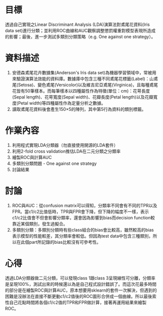 # 目標
透過自己實現之Linear Discriminant Analysis (LDA)演算法對鳶尾花資料(Iris data set)進行分類；並利用ROC曲線和AUC觀察調整懲罰權重對模型表現所造成的影響；最後，進一步測試多類別分類策略（e.g. One against one strategy）。

# 資料描述
1. 安德森鳶尾花卉數據集(Anderson's Iris data set)為機器學習領域中，常被用來驗證演算法效能的資料庫。數據庫中包含三種不同鳶尾花標籤(Label)：山鳶尾(Setosa)、變色鳶尾(Versicolor)以及維吉尼亞鳶尾(Virginica)，且每種鳶尾花皆有50筆樣本。而每筆樣本以四種屬性作為特徵(單位：cm)：花萼長度(Sepal length)、花萼寬度(Sepal width)、花瓣長度(Petal length)以及花瓣寬度(Petal width)等四種屬性作為定量分析之數據。
2. 讀取鳶尾花資料後會產生150×5的陣列，其中第5行為資料的類別標籤。

# 作業內容
1. 利用程式實現LDA分類器（勿直接使用開源的LDA套件）
2. 利用2-fold cross validation推估LDA在二元分類之分類率
3. 繪製ROC與計算AUC
4. 多類別分類問題 - One against one strategy
5. 討論結果

# 討論
1. ROC與AUC：從confusion matrix可以得知，分類率不同會有不同的TPR以及FPR。當c1/c2比值低時，TPR與FPR會下降，但下降的幅度不一樣，表示c1/c2比值會不但會影響分類率，還會因為影響到bias而decision function較靠近某個類別，發生過擬合。
2. 多類別分類：多類別分類時有些class組合的bias會比較高，雖然較高的bias表示模型的性能較差，其分類率會較低。但因為test data中包含三種類別，所以在此個part所記錄的bias比較沒有可參考性。

# 心得
透過LDA分類器做二元分類，可以發現class 1跟class 3呈現線性可分離，分類率是呈現100%，測試出來的時候還以為是自己程式設計錯誤了。而這次花最多時間的部分是在繪製ROC與計算AUC，原本想要用sklearn的套件一次解決，但遇到的困難是沒辦法在直接不斷更動c1/c2值後的ROC圖形合併成一個曲線。所以最後索性自己花點時間將各個c1/c2值的TPR和FPR做計算，接著再運用結果來繪製ROC。
